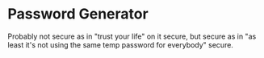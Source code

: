 # Password Generator

Probably not secure as in "trust your life" on it secure, but secure as in "as least it's not using the same temp password for everybody" secure.